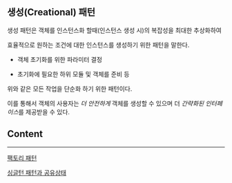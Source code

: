 ## 생성(Creational) 패턴

생성 패턴은 객체를 인스턴스화 할때(인스턴스 생성 시)의 복잡성을 최대한 추상화하여

효율적으로 원하는 조건에 대한 인스턴스를 생성하기 위한 패턴을 말한다. 


- 객체 초기화를 위한 파라미터 결정

- 초기화에 필요한 하위 모듈 및 객체를 준비 등


위와 같은 모든 작업을 단순화 하기 위한 패턴이다. 

이를 통해서 객체의 사용자는 *더 안전하게* 객체를 생성할 수 있으며 더 *간략화된 인터페이스*를 제공받을 수 있다. 

## Content
---------------
[팩토리 패턴]()

[싱글턴 패턴과 공유상태]()

